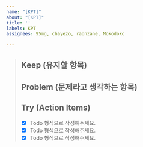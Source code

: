```yaml
---
name: "[KPT]"
about: "[KPT]"
title: ''
labels: KPT
assignees: 95mg, chayezo, raonzane, Mokodoko

---
```


> ## Keep (유지할 항목)
> 
> ## Problem (문제라고 생각하는 항목)
> 
> ## Try (Action Items)
> * [x]  Todo 형식으로 작성해주세요.
> * [x]  Todo 형식으로 작성해주세요.
> * [x]  Todo 형식으로 작성해주세요.
